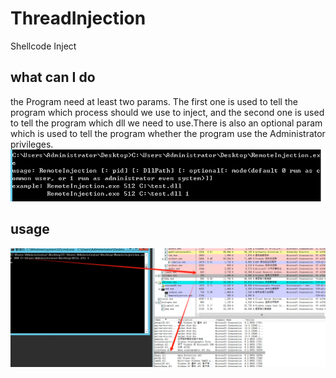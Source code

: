 # ThreadInjection
Shellcode Inject

## what can I do
  the Program need at least two params. The first one is used to tell the program which process should we use to inject, 
and the second one is used to tell the program which dll we need to use.There is also an optional param which is used to
tell the program whether the program use the Administrator privileges.
![help](https://github.com/thedarknessdied/ThreadInjection/blob/main/help.png)

## usage
![usage](https://github.com/thedarknessdied/ThreadInjection/blob/main/usage.png)
